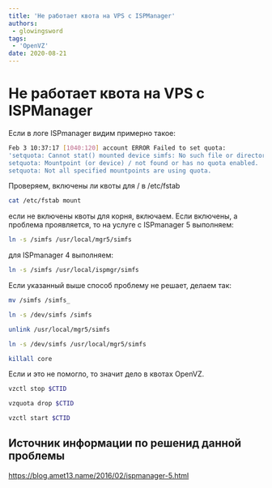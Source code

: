 ```yaml
---
title: 'Не работает квота на VPS с ISPManager'
authors: 
 - glowingsword
tags:
 - 'OpenVZ'
date: 2020-08-21
---
```


# Не работает квота на VPS с ISPManager

Если в логе ISPmanager видим примерно такое:

```bash
Feb 3 10:37:17 [1040:120] account ERROR Failed to set quota:
'setquota: Cannot stat() mounted device simfs: No such file or directory
setquota: Mountpoint (or device) / not found or has no quota enabled.
setquota: Not all specified mountpoints are using quota.
```

Проверяем, включены ли квоты для / в /etc/fstab

```bash
cat /etc/fstab mount
```
если не включены квоты для корня, включаем. Если включены, а проблема проявляется, то на услуге с ISPmanager 5 выполняем:

```bash
ln -s /simfs /usr/local/mgr5/simfs
```
для ISPmanager 4 выполняем:

```bash
ln -s /simfs /usr/local/ispmgr/simfs
```
Если указанный выше способ проблему не решает, делаем так:

```bash
mv /simfs /simfs_
```
```bash
ln -s /dev/simfs /simfs
```
```bash
unlink /usr/local/mgr5/simfs
```
```bash
ln -s /dev/simfs /usr/local/mgr5/simfs
```
```bash
killall core
```
Если и это не помогло, то значит дело в квотах OpenVZ.

```bash
vzctl stop $CTID
```
```bash
vzquota drop $CTID
```
```bash
vzctl start $CTID
```

## Источник информации по решенид данной проблемы
<https://blog.amet13.name/2016/02/ispmanager-5.html>